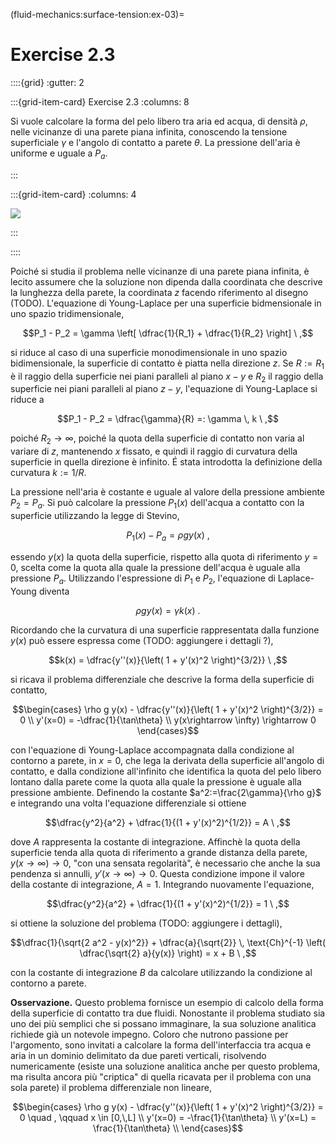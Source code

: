 (fluid-mechanics:surface-tension:ex-03)=
# Exercise 2.3

::::{grid}
:gutter: 2

:::{grid-item-card} Exercise 2.3
:columns: 8

Si vuole calcolare la forma del pelo libero tra aria ed acqua, di densità $\rho$, nelle vicinanze di una parete piana infinita, conoscendo la tensione superficiale $\gamma$ e l'angolo di contatto a parete $\theta$. La pressione dell'aria è uniforme e uguale a $P_a$.

:::

:::{grid-item-card}
:columns: 4

![](../../fig/freeSurfaceShape.png)

:::

::::

Poiché si studia il problema nelle vicinanze di una parete piana
infinita, è lecito assumere che la soluzione non dipenda dalla
coordinata che descrive la lunghezza della parete, la coordinata $z$
facendo riferimento al disegno (TODO). L'equazione di Young-Laplace per
una superficie bidmensionale in uno spazio tridimensionale,

$$P_1 - P_2 = \gamma \left[ \dfrac{1}{R_1} + \dfrac{1}{R_2} \right] \ ,$$

si riduce al caso di una superficie monodimensionale in uno spazio
bidimensionale, la superficie di contatto è piatta nella direzione $z$.
Se $R:=R_1$ è il raggio della superficie nei piani paralleli al piano
$x-y$ e $R_2$ il raggio della superficie nei piani paralleli al piano
$z-y$, l'equazione di Young-Laplace si riduce a

$$P_1 - P_2 = \dfrac{\gamma}{R} =: \gamma \, k  \ ,$$ 

poiché
$R_2 \rightarrow \infty$, poiché la quota della superficie di contatto
non varia al variare di $z$, mantenendo $x$ fissato, e quindi il raggio
di curvatura della superficie in quella direzione è infinito. É stata
introdotta la definizione della curvatura $k := 1/R$.

La pressione nell'aria è costante e uguale al valore della pressione
ambiente $P_2 = P_a$. Si può calcolare la pressione $P_1(x)$ dell'acqua
a contatto con la superficie utilizzando la legge di Stevino,

$$P_1(x) - P_a = \rho g y(x) \ ,$$

essendo $y(x)$ la quota della
superficie, rispetto alla quota di riferimento $y=0$, scelta come la
quota alla quale la pressione dell'acqua è uguale alla pressione $P_a$.
Utilizzando l'espressione di $P_1$ e $P_2$, l'equazione di Laplace-Young
diventa 

$$\rho g y(x) = \gamma k(x) \ .$$ 

Ricordando che la curvatura di
una superficie rappresentata dalla funzione $y(x)$ può essere espressa
come (TODO: aggiungere i dettagli ?),

$$k(x) = \dfrac{y''(x)}{\left( 1 + y'(x)^2 \right)^{3/2}} \ ,$$

si
ricava il problema differenziale che descrive la forma della superficie
di contatto,

$$\begin{cases}
 \rho g y(x) - \dfrac{y''(x)}{\left( 1 + y'(x)^2 \right)^{3/2}} = 0 \\
 y'(x=0) = -\dfrac{1}{\tan\theta} \\
 y(x\rightarrow \infty) \rightarrow 0
\end{cases}$$ 

con l'equazione di Young-Laplace accompagnata dalla
condizione al contorno a parete, in $x=0$, che lega la derivata della
superficie all'angolo di contatto, e dalla condizione all'infinito che
identifica la quota del pelo libero lontano dalla parete come la quota
alla quale la pressione è uguale alla pressione ambiente. Definendo la
costante $a^2:=\frac{2\gamma}{\rho g}$ e integrando una volta
l'equazione differenziale si ottiene

$$\dfrac{y^2}{a^2} + \dfrac{1}{(1 + y'(x)^2)^{1/2}} = A \ ,$$ 

dove $A$
rappresenta la costante di integrazione. Affinchè la quota della
superficie tenda alla quota di riferimento a grande distanza della
parete, $y(x\rightarrow\infty) \rightarrow 0$, "con una sensata
regolarità", è necessario che anche la sua pendenza si annulli,
$y'(x\rightarrow\infty) \rightarrow 0$. Questa condizione impone il
valore della costante di integrazione, $A = 1$. Integrando nuovamente
l'equazione,

$$\dfrac{y^2}{a^2} + \dfrac{1}{(1 + y'(x)^2)^{1/2}} = 1 \ ,$$ 

si ottiene
la soluzione del problema (TODO: aggiungere i dettagli),

$$\dfrac{1}{\sqrt{2 a^2 - y(x)^2}} +
 \dfrac{a}{\sqrt{2}} \, \text{Ch}^{-1} \left( \dfrac{\sqrt{2} a}{y(x)} \right) = x + B \ ,$$

con la costante di integrazione $B$ da calcolare utilizzando la
condizione al contorno a parete.

**Osservazione.** Questo problema fornisce un esempio di calcolo della
forma della superficie di contatto tra due fluidi. Nonostante il
problema studiato sia uno dei più semplici che si possano immaginare, la
sua soluzione analitica richiede già un notevole impegno. Coloro che
nutrono passione per l'argomento, sono invitati a calcolare la forma
dell'interfaccia tra acqua e aria in un dominio delimitato da due pareti
verticali, risolvendo numericamente (esiste una soluzione analitica
anche per questo problema, ma risulta ancora più "criptica" di quella
ricavata per il problema con una sola parete) il problema differenziale
non lineare,

$$\begin{cases}
 \rho g y(x) - \dfrac{y''(x)}{\left( 1 + y'(x)^2 \right)^{3/2}} = 0 \quad , \qquad x \in [0,\,L] \\
 y'(x=0) = -\frac{1}{\tan\theta} \\
 y'(x=L) =  \frac{1}{\tan\theta} \\
\end{cases}$$
